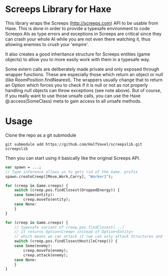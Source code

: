 Screeps Library for Haxe
========================

This library wraps the Screeps (http://screeps.com) API to be usable from Haxe.
This is done in order to provide a typesafe environment to code Screeps AIs as
type errors and exceptions in Screeps are critical since they can crash your whole AI while you are
not even there watching it, thus allowing enemies to crush your 'empire'.

It also creates a good inheritance structure for Screeps entities (game objects) to allow
you to more easily work with them in a typesafe way.

Some extern calls are deliberately made private and only exposed through wrapper functions.
These are especially those which return an object or null (like RoomPosition.findNearest). The wrappers
usually change that to return an Option which forces you to check if it is null or not as not
properly handling null objects can throw exceptions (see note above).
But of course, if you really want to use those unsafe calls, you can use the Haxe @:access(SomeClass) meta to
gain access to all unsafe methods.

Usage
=====

Clone the repo as a git submodule

```Shell
git submodule add https://github.com/HalfVoxel/screepslib.git screepslib
```

Then you can start using it basically like the original Screeps API.

```Haxe
var spawn = ...;
// Type inference allows us to gets rid of the Game. prefix
spawn.createCreep([Move,Work,Carry], "Worker1");
```

```Haxe
for (creep in Game.creeps) {
	switch (creep.pos.findClosest(DroppedEnergy)) {
	case Some(entity):
		creep.moveTo(entity);
	case None:
	}
}
```

```Haxe
for (creep in Game.creeps) {
	// typesafe variant of creep.pos.findClosest(...)
	// it returns Option<Creep> instead of Option<Entity>
	// which means we can attack it (we can only attack Structures and Creeps)
	switch (creep.pos.findClosestHostileCreep()) {
	case Some(enemy):
		creep.moveTo(enemy);
		creep.attack(enemy);
	case None:
	}
}
```

